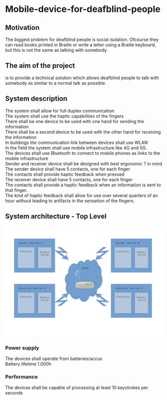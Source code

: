 # Mobile-device-for-deafblind-people
## Motivation
The biggest problem for deafblind people is social isolation.
Ofcourse they can read books printed in Braille or write a letter using a Braille keyboard, but this is not the same as talking with somebody.
## The aim of the project
is to provide a technical solution which allows deafblind people to talk with somebody as similar to a normal talk as possible. 
## System description
The system shall allow for full duplex communication  
The system shall use the haptic capabilities of the fingers  
There shall be one device to be used with one hand for sending the information  
There shall be a second device to be used with the other hand for receiving the information  
In buildings the communication link between devices shall use WLAN  
In the field the system shall use mobile  infrastructure like 4G and 5G.  
The devices shall use Bluetooth to connect to mobile phones as links to the mobile infrastructure      
Sender and receiver device shall be designed with best ergonomic ? in mind  
The sender device shall have 5 contacts, one for each finger  
The contacts shall provide haptic feedback when pressed  
The receiver device shall have 5 contacts, one for each finger  
The contacts shall provide a haptic feedback when an information is sent to that finger.  
The kind of haptic feedback shall allow for use over several quarters of an hour without leading to artifacts in the sensation of the fingers.   
## System architecture - Top Level
![JPG image](assets/systemarchitecture.jpg)
### Power supply
The devices shall operate from batteries/accus  
Battery lifetime 1.000h
### Performance
The devices shall be capable of processing at least 10 keystrokes per seconds   
